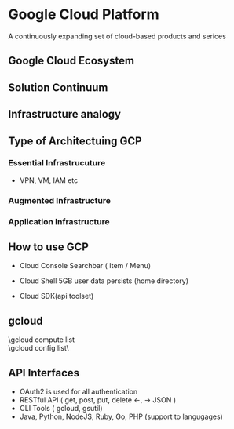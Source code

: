 # Google Cloud Platform
A continuously expanding set of cloud-based products and serices

## Google Cloud Ecosystem
## Solution Continuum
## Infrastructure analogy

## Type of Architectuing GCP
### Essential Infrastrucuture
- VPN, VM, IAM etc
### Augmented Infrastructure
### Application Infrastructure

## How to use GCP
- Cloud Console
Searchbar ( Item / Menu)

- Cloud Shell
5GB user data persists (home directory)

- Cloud SDK(api toolset)

## gcloud
\gcloud compute list\
\gcloud config list\

## API Interfaces
- OAuth2 is used for all authentication
- RESTful API ( get, post, put, delete <-, -> JSON )
- CLI Tools ( gcloud, gsutil)
- Java, Python, NodeJS, Ruby, Go, PHP (support to langugages)

